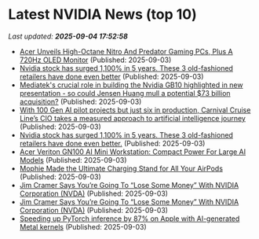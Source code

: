 # Latest NVIDIA News (top 10)
_Last updated: **2025-09-04 17:52:58**_

- [Acer Unveils High-Octane Nitro And Predator Gaming PCs, Plus A 720Hz OLED Monitor](https://hothardware.com/news/acer-unveils-high-octane-nitro-and-predator-gaming-pcs-720hz-oled-monitor) (Published: 2025-09-03)
- [Nvidia stock has surged 1,100% in 5 years. These 3 old-fashioned retailers have done even better](https://biztoc.com/x/a4116633ffa383a0) (Published: 2025-09-03)
- [Mediatek's crucial role in building the Nvidia GB10 highlighted in new presentation - so could Jensen Huang mull a potential $73 billion acquisition?](https://www.techradar.com/pro/mediateks-crucial-role-in-building-the-nvidia-gb10-highlighted-in-new-presentation-so-could-jensen-mull-a-potential-usd73-billion-acquisition) (Published: 2025-09-03)
- [With 100 Gen AI pilot projects but just six in production, Carnival Cruise Line’s CIO takes a measured approach to artificial intelligence journey](https://fortune.com/2025/09/03/with-100-gen-ai-pilot-projects-but-just-six-in-production-carnival-cruise-lines-cio-takes-a-measured-approach-to-artificial-intelligence-journey/) (Published: 2025-09-03)
- [Nvidia stock has surged 1,100% in 5 years. These 3 old-fashioned retailers have done even better.](https://consent.yahoo.com/v2/collectConsent?sessionId=1_cc-session_d94ac288-44ca-4b2b-8e39-c7b2a471f5a1) (Published: 2025-09-03)
- [Acer Veriton GN100 AI Mini Workstation: Compact Power For Large AI Models](https://www.ubergizmo.com/2025/09/acer-veriton-gn100-ai/) (Published: 2025-09-03)
- [Mophie Made the Ultimate Charging Stand for All Your AirPods](https://gizmodo.com/mophie-made-the-ultimate-charging-stand-for-all-your-airpods-2000652888) (Published: 2025-09-03)
- [Jim Cramer Says You’re Going To “Lose Some Money” With NVIDIA Corporation (NVDA)](https://biztoc.com/x/f8c8b3fe4310494a) (Published: 2025-09-03)
- [Jim Cramer Says You’re Going To “Lose Some Money” With NVIDIA Corporation (NVDA)](https://finance.yahoo.com/news/jim-cramer-says-going-lose-170629468.html) (Published: 2025-09-03)
- [Speeding up PyTorch inference by 87% on Apple with AI-generated Metal kernels](https://gimletlabs.ai/blog/blog/ai-generated-metal-kernels) (Published: 2025-09-03)
